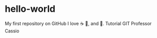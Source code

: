 # hello-world
My first repository on GitHub
I love :coffee: :pizza:, and :dancer:.
Tutorial GIT Professor Cassio